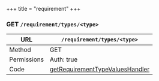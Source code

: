 +++
title = "requirement"
+++


### GET `/requirement/types/<type>`

URL         | **`/requirement/types/<type>`**
----------- |----------
Method      | GET     
Permissions |  Auth: true
Code        | [getRequirementTypeValuesHandler](https://github.com/ovh/cds/search?q=%22func+%28api+*API%29+getRequirementTypeValuesHandler%22)
    









